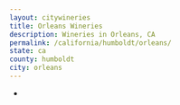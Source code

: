 ```yaml
---
layout: citywineries
title: Orleans Wineries
description: Wineries in Orleans, CA
permalink: /california/humboldt/orleans/
state: ca
county: humboldt
city: orleans
---
```

-
